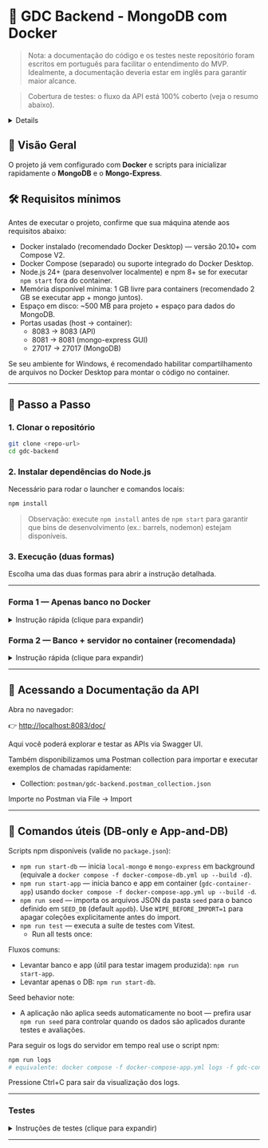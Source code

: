 # 🚀 GDC Backend - MongoDB com Docker

> Nota: a documentação do código e os testes neste repositório foram escritos em português para facilitar o entendimento do MVP. Idealmente, a documentação deveria estar em inglês para garantir maior alcance.

> Cobertura de testes: o fluxo da API está 100% coberto (veja o resumo abaixo).

<details>

```

 % Coverage report from v8
----------------------------------------|---------|----------|---------|---------|-------------------
File                                    | % Stmts | % Branch | % Funcs | % Lines | Uncovered Line #s
----------------------------------------|---------|----------|---------|---------|-------------------
All files                               |     100 |      100 |     100 |     100 |
 controllers/rest                       |     100 |      100 |     100 |     100 |
  DocumentTypesController.ts            |     100 |      100 |     100 |     100 |
  DocumentsController.ts                |     100 |      100 |     100 |     100 |
  EmployeesController.ts                |     100 |      100 |     100 |     100 |
 repositories                           |     100 |      100 |     100 |     100 |
  DocumentRepository.ts                 |     100 |      100 |     100 |     100 |
  DocumentTypeRepository.ts             |     100 |      100 |     100 |     100 |
  EmployeeDocumentTypeLinkRepository.ts |     100 |      100 |     100 |     100 |
  EmployeeRepository.ts                 |     100 |      100 |     100 |     100 |
 services                               |     100 |      100 |     100 |     100 |
  DocumentService.ts                    |     100 |      100 |     100 |     100 |
  DocumentTypeService.ts                |     100 |      100 |     100 |     100 |
  EmployeeService.ts                    |     100 |      100 |     100 |     100 |
 services/employee                      |     100 |      100 |     100 |     100 |
  EmployeeBasicOperationsService.ts     |     100 |      100 |     100 |     100 |
  EmployeeDocumentationService.ts       |     100 |      100 |     100 |     100 |
  EmployeeHelpersService.ts             |     100 |      100 |     100 |     100 |
  EmployeeLinkService.ts                |     100 |      100 |     100 |     100 |
----------------------------------------|---------|----------|---------|---------|-------------------

```

</details>

## 📌 Visão Geral

O projeto já vem configurado com **Docker** e scripts para inicializar rapidamente o **MongoDB** e o **Mongo-Express**.

## 🛠️ Requisitos mínimos

Antes de executar o projeto, confirme que sua máquina atende aos requisitos abaixo:

- Docker instalado (recomendado Docker Desktop) — versão 20.10+ com Compose V2.
- Docker Compose (separado) ou suporte integrado do Docker Desktop.
- Node.js 24+ (para desenvolver localmente) e npm 8+ se for executar `npm start` fora do container.
- Memória disponível mínima: 1 GB livre para containers (recomendado 2 GB se executar app + mongo juntos).
- Espaço em disco: ~500 MB para projeto + espaço para dados do MongoDB.
- Portas usadas (host → container):
  - 8083 → 8083 (API)
  - 8081 → 8081 (mongo-express GUI)
  - 27017 → 27017 (MongoDB)

Se seu ambiente for Windows, é recomendado habilitar compartilhamento de arquivos no Docker Desktop para montar o código no container.

---

## 🔧 Passo a Passo

### 1. Clonar o repositório

```bash
git clone <repo-url>
cd gdc-backend
```

### 2. Instalar dependências do Node.js

Necessário para rodar o launcher e comandos locais:

```bash
npm install
```

> Observação: execute `npm install` antes de `npm start` para garantir que bins de desenvolvimento (ex.: barrels, nodemon) estejam disponíveis.

### 3. Execução (duas formas)

Escolha uma das duas formas para abrir a instrução detalhada.

---

### Forma 1 — Apenas banco no Docker

<details>
<summary>Instrução rápida (clique para expandir)</summary>

Use esta forma se você quer apenas iniciar o banco e a interface do mongo:

```powershell
npm run start-db
```

Exemplo do console (build banco) — saída típica:

```
PS C:\WorkSpace\gdc-backend> npm run start-db

> gdc-backend@1.0.0 start-db
> docker compose -f docker-compose-db.yml up --build -d

time="2025-09-14T06:07:16-03:00" level=warning msg="C:\\WorkSpace\\gdc-backend\\docker-compose-db.yml: the attribute `version` is obsolete, it will be ignored, please remove it to avoid potential confusion"
time="2025-09-14T06:07:17-03:00" level=warning msg="Found orphan containers ([gdc-container-app]) for this project. If you removed or renamed this service in your compose file, you can run this command with the --remove-orphans flag to clean it up."
[+] Running 2/2
 ✔ Container local-mongo    Healthy
 ✔ Container mongo-express  Started
```

Isso iniciará os serviços `local-mongo` e `mongo-express`.

## ✅ Verificando se o MongoDB está online

Após subir os containers, rode:

```bash
docker exec -it local-mongo mongosh -u admin -p secret --authenticationDatabase admin
```

Você verá uma saída parecida com:

```
Using MongoDB: 6.0.26
Using Mongosh: 2.5.7
test>
```

Agora execute:

```bash
db.adminCommand('ping')
```

Resultado esperado:

```
{ ok: 1 }
```

👉 Indica que o banco está pronto para uso!

⚠️ **Importante:** para rodar o backend, você deve:

- Sair do console do MongoDB com `Ctrl + C`, ou
- Abrir um novo terminal separado.

---

**Importar seeds (opcional)**  
Após subir o Mongo, você pode importar os seeds com:

```powershell
# import padrão (usa defaults: container local-mongo, DB appdb)
npm run seed

# para forçar limpeza antes do import (DESTRUTIVO)
WIPE_BEFORE_IMPORT=1 MONGO_CONTAINER=local-mongo SEED_DB=appdb npm run seed
```

Mongo Express (GUI) ficará disponível em: http://localhost:8081 (usuário: admin / senha: secret)

### Rodar o backend localmente (fora do container)

Com o banco em execução (Forma 1), você pode executar o servidor localmente na sua máquina (útil para debug):

1. Instale dependências (se ainda não instalou):

```powershell
npm install
```

2. Inicie o backend:

Após o Mongo estar online, inicie o backend:

```bash
npm start
```

Saída esperada no console:

```
[INFO ] [TSED] - Listen server on http://0.0.0.0:8083
[INFO ] [TSED] - Swagger UI is available on http://0.0.0.0:8083/doc/
```

O servidor ficará disponível em: http://localhost:8083/rest

</details>

### Forma 2 — Banco + servidor no container (recomendada)

<details>
<summary>Instrução rápida (clique para expandir)</summary>

Use esta forma se você quer subir o banco e executar o servidor dentro de um container (tudo via Docker).

Você pode usar o atalho npm já disponível para isso:

```powershell
npm run start-app
```

Exemplo do console (build + start) — saída típica:

```
PS C:\WorkSpace\gdc-backend> npm run start-app

> gdc-backend@1.0.0 start-app
> docker compose -f docker-compose-app.yml up --build -d

time="2025-09-14T05:42:51-03:00" level=warning msg="C:\\WorkSpace\\gdc-backend\\docker-compose-app.yml: the attribute `version` is obsolete, it will be ignored, please remove it to avoid potential confusion"
[+] Building 73.2s (19/19) FINISHED
 => [build 4/7] RUN npm ci
 ...
 => => naming to docker.io/library/gdc-backend-app:latest
[+] Running 4/4
 ✔ gdc-backend-app              Built
 ✔ Container gdc-container-app  Started
 ✔ Container local-mongo        Healthy
 ✔ Container mongo-express      Started
```

Após o build e start do container, acompanhe os logs:

```powershell
npm run logs
# equivalente:
docker compose -f docker-compose-app.yml logs -f gdc-container-app
```

Logs esperados do servidor (após containers prontos):

```
[INFO ] [TSED] - Listen server on http://0.0.0.0:8083
[INFO ] [TSED] - Swagger UI is available on http://0.0.0.0:8083/doc/
```

**Importar seeds (opcional)**  
Você pode importar os seeds imediatamente após subir os containers (usa `appdb` por padrão):

```powershell
# forma curta (usa tools/import-seeds.cjs)
npm run seed

# limpar explicitamente coleções antes do import (DESTRUTIVO)
WIPE_BEFORE_IMPORT=1 MONGO_CONTAINER=local-mongo SEED_DB=appdb npm run seed
```

Healthcheck: http://localhost:8083/rest/health

</details>

---

## 📖 Acessando a Documentação da API

Abra no navegador:

👉 [http://localhost:8083/doc/](http://localhost:8083/doc/)

Aqui você poderá explorar e testar as APIs via Swagger UI.

Também disponibilizamos uma Postman collection para importar e executar exemplos de chamadas rapidamente:

- Collection: `postman/gdc-backend.postman_collection.json`

Importe no Postman via File → Import

---

## 🧩 Comandos úteis (DB-only e App-and-DB)

Scripts npm disponíveis (valide no `package.json`):

- `npm run start-db` — inicia `local-mongo` e `mongo-express` em background (equivale a `docker compose -f docker-compose-db.yml up --build -d`).
- `npm run start-app` — inicia banco e app em container (`gdc-container-app`) usando `docker compose -f docker-compose-app.yml up --build -d`.
- `npm run seed` — importa os arquivos JSON da pasta `seed` para o banco definido em `SEED_DB` (default `appdb`). Use `WIPE_BEFORE_IMPORT=1` para apagar coleções explicitamente antes do import.
- `npm run test` — executa a suíte de testes com Vitest.
  - Run all tests once:

Fluxos comuns:

- Levantar banco e app (útil para testar imagem produzida): `npm run start-app`.
- Levantar apenas o DB: `npm run start-db`.

Seed behavior note:

- A aplicação não aplica seeds automaticamente no boot — prefira usar
  `npm run seed` para controlar quando os dados são aplicados durante testes e avaliações.

Para seguir os logs do servidor em tempo real use o script npm:

```powershell
npm run logs
# equivalente: docker compose -f docker-compose-app.yml logs -f gdc-container-app
```

Pressione Ctrl+C para sair da visualização dos logs.

---

### Testes

<details>
<summary>Instruções de testes (clique para expandir)</summary>

Use Vitest para executar a suíte de testes localmente. Exemplos úteis:

- Executar todos os testes uma vez:

```powershell
npm run test
```

- Executar um único arquivo de teste:

```powershell
npm run test -- test/employee.service.spec.ts
```

- Executar em modo watch

```powershell
npm run test -- --watch
```

- Gerar relatório de cobertura

```powershell
npm run coverage
```

Exemplo do console

```
 % Coverage report from v8
----------------------------------------|---------|----------|---------|---------|-------------------
File                                    | % Stmts | % Branch | % Funcs | % Lines | Uncovered Line #s
----------------------------------------|---------|----------|---------|---------|-------------------
All files                               |     100 |      100 |     100 |     100 |
 controllers/rest                       |     100 |      100 |     100 |     100 |
  DocumentTypesController.ts            |     100 |      100 |     100 |     100 |
  DocumentsController.ts                |     100 |      100 |     100 |     100 |
  EmployeesController.ts                |     100 |      100 |     100 |     100 |
 repositories                           |     100 |      100 |     100 |     100 |
  DocumentRepository.ts                 |     100 |      100 |     100 |     100 |
  DocumentTypeRepository.ts             |     100 |      100 |     100 |     100 |
  EmployeeDocumentTypeLinkRepository.ts |     100 |      100 |     100 |     100 |
  EmployeeRepository.ts                 |     100 |      100 |     100 |     100 |
 services                               |     100 |      100 |     100 |     100 |
  DocumentService.ts                    |     100 |      100 |     100 |     100 |
  DocumentTypeService.ts                |     100 |      100 |     100 |     100 |
  EmployeeService.ts                    |     100 |      100 |     100 |     100 |
 services/employee                      |     100 |      100 |     100 |     100 |
  EmployeeBasicOperationsService.ts     |     100 |      100 |     100 |     100 |
  EmployeeDocumentationService.ts       |     100 |      100 |     100 |     100 |
  EmployeeHelpersService.ts             |     100 |      100 |     100 |     100 |
  EmployeeLinkService.ts                |     100 |      100 |     100 |     100 |
----------------------------------------|---------|----------|---------|---------|-------------------
```

</details>

---
